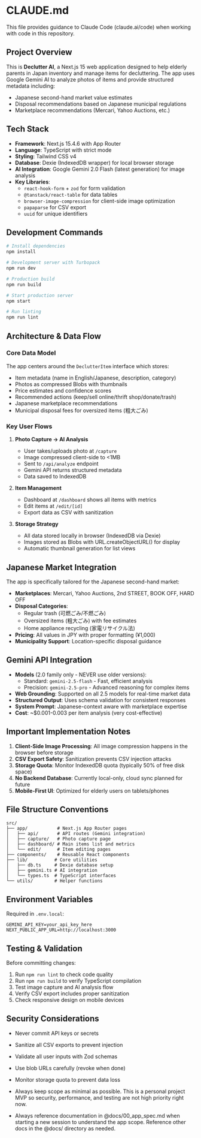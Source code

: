 # CLAUDE.md

This file provides guidance to Claude Code (claude.ai/code) when working with code in this repository.

## Project Overview

This is **Declutter AI**, a Next.js 15 web application designed to help elderly parents in Japan inventory and manage items for decluttering. The app uses Google Gemini AI to analyze photos of items and provide structured metadata including:

- Japanese second-hand market value estimates
- Disposal recommendations based on Japanese municipal regulations
- Marketplace recommendations (Mercari, Yahoo Auctions, etc.)

## Tech Stack

- **Framework**: Next.js 15.4.6 with App Router
- **Language**: TypeScript with strict mode
- **Styling**: Tailwind CSS v4
- **Database**: Dexie (IndexedDB wrapper) for local browser storage
- **AI Integration**: Google Gemini 2.0 Flash (latest generation) for image analysis
- **Key Libraries**:
  - `react-hook-form` + `zod` for form validation
  - `@tanstack/react-table` for data tables
  - `browser-image-compression` for client-side image optimization
  - `papaparse` for CSV export
  - `uuid` for unique identifiers

## Development Commands

```bash
# Install dependencies
npm install

# Development server with Turbopack
npm run dev

# Production build
npm run build

# Start production server
npm start

# Run linting
npm run lint
```

## Architecture & Data Flow

### Core Data Model

The app centers around the `DeclutterItem` interface which stores:

- Item metadata (name in English/Japanese, description, category)
- Photos as compressed Blobs with thumbnails
- Price estimates and confidence scores
- Recommended actions (keep/sell online/thrift shop/donate/trash)
- Japanese marketplace recommendations
- Municipal disposal fees for oversized items (粗大ごみ)

### Key User Flows

1. **Photo Capture → AI Analysis**
   - User takes/uploads photo at `/capture`
   - Image compressed client-side to <1MB
   - Sent to `/api/analyze` endpoint
   - Gemini API returns structured metadata
   - Data saved to IndexedDB

2. **Item Management**
   - Dashboard at `/dashboard` shows all items with metrics
   - Edit items at `/edit/[id]`
   - Export data as CSV with sanitization

3. **Storage Strategy**
   - All data stored locally in browser (IndexedDB via Dexie)
   - Images stored as Blobs with URL.createObjectURL() for display
   - Automatic thumbnail generation for list views

## Japanese Market Integration

The app is specifically tailored for the Japanese second-hand market:

- **Marketplaces**: Mercari, Yahoo Auctions, 2nd STREET, BOOK OFF, HARD OFF
- **Disposal Categories**:
  - Regular trash (可燃ごみ/不燃ごみ)
  - Oversized items (粗大ごみ) with fee estimates
  - Home appliance recycling (家電リサイクル法)
- **Pricing**: All values in JPY with proper formatting (¥1,000)
- **Municipality Support**: Location-specific disposal guidance

## Gemini API Integration

- **Models** (2.0 family only - NEVER use older versions):
  - Standard: `gemini-2.5-flash` - Fast, efficient analysis
  - Precision: `gemini-2.5-pro` - Advanced reasoning for complex items
- **Web Grounding**: Supported on all 2.5 models for real-time market data
- **Structured Output**: Uses schema validation for consistent responses
- **System Prompt**: Japanese-context aware with marketplace expertise
- **Cost**: ~$0.001-0.003 per item analysis (very cost-effective)

## Important Implementation Notes

1. **Client-Side Image Processing**: All image compression happens in the browser before storage
2. **CSV Export Safety**: Sanitization prevents CSV injection attacks
3. **Storage Quota**: Monitor IndexedDB quota (typically 50% of free disk space)
4. **No Backend Database**: Currently local-only, cloud sync planned for future
5. **Mobile-First UI**: Optimized for elderly users on tablets/phones

## File Structure Conventions

```
src/
├── app/           # Next.js App Router pages
│   ├── api/       # API routes (Gemini integration)
│   ├── capture/   # Photo capture page
│   ├── dashboard/ # Main items list and metrics
│   └── edit/      # Item editing pages
├── components/    # Reusable React components
├── lib/          # Core utilities
│   ├── db.ts     # Dexie database setup
│   ├── gemini.ts # AI integration
│   └── types.ts  # TypeScript interfaces
└── utils/        # Helper functions
```

## Environment Variables

Required in `.env.local`:

```
GEMINI_API_KEY=your_api_key_here
NEXT_PUBLIC_APP_URL=http://localhost:3000
```

## Testing & Validation

Before committing changes:

1. Run `npm run lint` to check code quality
2. Run `npm run build` to verify TypeScript compilation
3. Test image capture and AI analysis flow
4. Verify CSV export includes proper sanitization
5. Check responsive design on mobile devices

## Security Considerations

- Never commit API keys or secrets
- Sanitize all CSV exports to prevent injection
- Validate all user inputs with Zod schemas
- Use blob URLs carefully (revoke when done)
- Monitor storage quota to prevent data loss
- Always keep scope as minimal as possible. This is a personal project MVP so security, performance, and testing are not high priority right now.

- Always reference documentation in @docs/00_app_spec.md when starting a new session to understand the app scope. Reference other docs in the @docs/ directory as needed.
